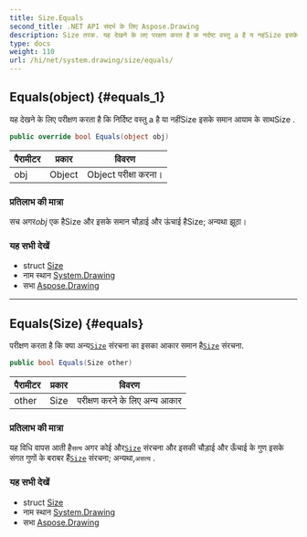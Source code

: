 ```yaml
---
title: Size.Equals
second_title: .NET API संदर्भ के लिए Aspose.Drawing
description: Size तरक. यह देखने के लए परक्षण करत है क नर्दष्ट वस्तु a है य नहंSize इसके समन आयम के सथSize .
type: docs
weight: 110
url: /hi/net/system.drawing/size/equals/
---
```

## Equals(object) {#equals_1}

यह देखने के लिए परीक्षण करता है कि निर्दिष्ट वस्तु a है या नहींSize इसके समान आयाम के साथSize .

```csharp
public override bool Equals(object obj)
```

| पैरामीटर | प्रकार | विवरण |
| --- | --- | --- |
| obj | Object | Object परीक्षा करना। |

### प्रतिलाभ की मात्रा

सच अगर*obj* एक हैSize और इसके समान चौड़ाई और ऊंचाई हैSize; अन्यथा झूठा।

### यह सभी देखें

* struct [Size](../)
* नाम स्थान [System.Drawing](../../size/)
* सभा [Aspose.Drawing](../../../)

---

## Equals(Size) {#equals}

परीक्षण करता है कि क्या अन्य[`Size`](../) संरचना का इसका आकार समान है[`Size`](../) संरचना.

```csharp
public bool Equals(Size other)
```

| पैरामीटर | प्रकार | विवरण |
| --- | --- | --- |
| other | Size | परीक्षण करने के लिए अन्य आकार |

### प्रतिलाभ की मात्रा

यह विधि वापस आती है`सत्य` अगर कोई और[`Size`](../) संरचना और इसकी चौड़ाई और ऊँचाई के गुण इसके संगत गुणों के बराबर हैं[`Size`](../) संरचना; अन्यथा,`असत्य` .

### यह सभी देखें

* struct [Size](../)
* नाम स्थान [System.Drawing](../../size/)
* सभा [Aspose.Drawing](../../../)


